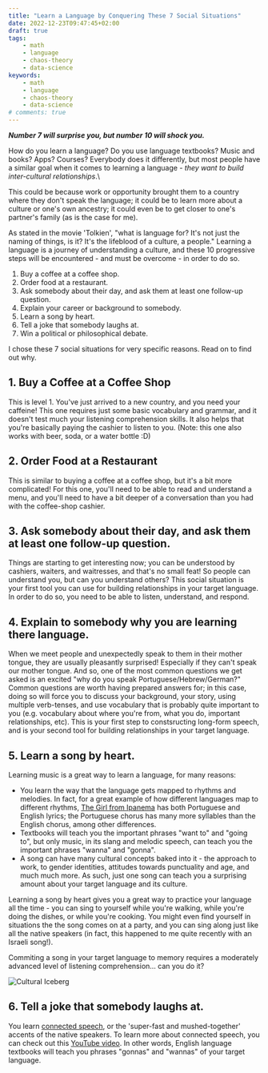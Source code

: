 ```yaml
---
title: "Learn a Language by Conquering These 7 Social Situations"
date: 2022-12-23T09:47:45+02:00
draft: true
tags:
    - math
    - language
    - chaos-theory
    - data-science
keywords:
    - math
    - language
    - chaos-theory
    - data-science
# comments: true
---
```


***Number 7 will surprise you, but number 10 will shock you.***

How do you learn a language? Do you use language textbooks? Music and books? Apps? Courses? Everybody does it differently, but most people have a similar goal when it comes to learning a language - *they want to build inter-cultural relationships*.\

This could be because work or opportunity brought them to a country where they don't speak the language; it could be to learn more about a culture or one's own ancestry; it could even be to get closer to one's partner's family (as is the case for me).

As stated in the movie 'Tolkien', "what is language for? It's not just the naming of things, is it? It's the lifeblood of a culture, a people." Learning a language is a journey of understanding a culture, and these 10 progressive steps will be encountered - and must be overcome - in order to do so.

1. Buy a coffee at a coffee shop.
2. Order food at a restaurant.
3. Ask somebody about their day, and ask them at least one follow-up question.
4. Explain your career or background to somebody.
5. Learn a song by heart.
6. Tell a joke that somebody laughs at.
7. Win a political or philosophical debate.

I chose these 7 social situations for very specific reasons. Read on to find out why.

## 1. Buy a Coffee at a Coffee Shop
This is level 1. You've just arrived to a new country, and you need your caffeine! This one requires just some basic vocabulary and grammar, and it doesn't test much your listening comprehension skills. It also helps that you're basically paying the cashier to listen to you. (Note: this one also works with beer, soda, or a water bottle :D)

## 2. Order Food at a Restaurant
This is similar to buying a coffee at a coffee shop, but it's a bit more complicated! For this one, you'll need to be able to read and understand a menu, and you'll need to have a bit deeper of a conversation than you had with the coffee-shop cashier.

## 3. Ask somebody about their day, and ask them at least one follow-up question.
Things are starting to get interesting now; you can be understood by cashiers, waiters, and waitresses, and that's no small feat! So people can understand you, but can you understand others? This social situation is your first tool you can use for building relationships in your target language. In order to do so, you need to be able to listen, understand, and respond.

## 4. Explain to somebody why you are learning there language.
When we meet people and unexpectedly speak to them in their mother tongue, they are usually pleasantly surprised! Especially if they can't speak our mother tongue. And so, one of the most common questions we get asked is an excited "why do you speak Portuguese/Hebrew/German?" Common questions are worth having prepared answers for; in this case, doing so will force you to discuss your background, your story, using multiple verb-tenses, and use vocabulary that is probably quite important to you (e.g. vocabulary about where you're from, what you do, important relationships, etc). This is your first step to constsructing long-form speech, and is your second tool for building relationships in your target language.

## 5. Learn a song by heart.
Learning music is a great way to learn a language, for many reasons:
- You learn the way that the language gets mapped to rhythms and melodies. In fact, for a great example of how different languages map to different rhythms, [The Girl from Ipanema](https://open.spotify.com/track/0Eir5hEgKUjm8liGGXfghF?si=6c7ff96103b5492c) has both Portuguese and English lyrics; the Portuguese chorus has many more syllables than the English chorus, among other differences.
- Textbooks will teach you the important phrases "want to" and "going to", but only music, in its slang and melodic speech, can teach you the important phrases "wanna" and "gonna".
- A song can have many cultural concepts baked into it - the approach to work, to gender identities, attitudes towards punctuality and age, and much much more. As such, just one song can teach you a surprising amount about your target language and its culture.

Learning a song by heart gives you a great way to practice your language all the time - you can sing to yourself while you're walking, while you're doing the dishes, or while you're cooking. You might even find yourself in situations the the song comes on at a party, and you can sing along just like all the native speakers (in fact, this happened to me quite recently with an Israeli song!).

Commiting a song in your target language to memory requires a moderately advanced level of listening comprehension... can you do it?

![Cultural Iceberg](/images/cultural-iceberg.png "Cultural Iceberg, from https://yfci.org/story/the-cultural-iceberg-tcks/")

## 6. Tell a joke that somebody laughs at.









You learn [connected speech](https://en.wikipedia.org/wiki/Connected_speech), or the 'super-fast and mushed-together' accents of the native speakers. To learn more about connected speech, you can check out this [YouTube video](https://www.youtube.com/watch?v=Nc2r_5XhkGk). In other words, English language textbooks will teach you phrases "gonnas" and "wannas" of your target language.

